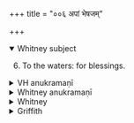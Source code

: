 +++
title = "००६ अपां भेषजम्"

+++
<details open><summary>Whitney subject</summary>

6. To the waters: for blessings.
</details>


<details><summary>VH anukramaṇī</summary>

अपां भेषजम्।  
१-४ सिन्धुद्वीपः।(अथर्वा कृतिर्वा)। (अपांनपात्,) आपः, २ आपः सोमोऽग्निश्च। गायत्री, ४ पथ्यापङ्क्तिः।
</details>

<details><summary>Whitney anukramaṇī</summary>

[Sindhudvīpa (Atharvākṛti).—(etc., as 4). 4. pathyāpan̄kti.]]
</details>



<details><summary>Whitney</summary>

### Comment
The hymn is not found in Pāipp., but perhaps stood at the beginning of its text, on the lost first leaf: see ⌊Bloomfield's introd. to the Kāuś., p. xxxvii and ref's, esp. Weber, v. 78 and xiii. 431⌋. Verses 1-3 occur in RV., as noted under the preceding hymn, and 1-2 in other texts, as pointed out under the verses. For the use of the hymn, with its predecessor or its two predecessors, in Kāuś. and Vāit., see above, under those hymns. Verse 1 is also (Kāuś. 9. 7) directed to be repeated (with the gāyatrī or sāvitrī-verse) at the beginning and end of śānti rites, and to be recited part by part six times, with rinsing of the mouth, in the indramahotsava ceremony (140. 5).


### Translations
Translated: Weber, iv. 397; Griffith, i. 8.
</details>

<details><summary>Griffith</summary>

To the waters, for health and wealth
</details>
